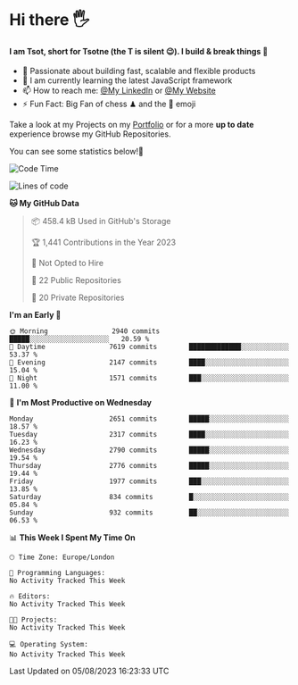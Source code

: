 # Hi there :raised_hand_with_fingers_splayed:
#### I am Tsot, short for Tsotne (the T is silent :wink:). I build & break things :space_invader:
- :telescope: Passionate about building fast, scalable and flexible products
- :seedling: I am currently learning the latest JavaScript framework 
- :mailbox: How to reach me: [@My LinkedIn](https://www.linkedin.com/in/tsotne-gvadzabia/) or [@My Website](https://tsotne.co.uk/contact)
- :zap: Fun Fact: Big Fan of chess ♟ and the 👾 emoji

Take a look at my Projects on my [Portfolio](https://tsotne.co.uk/) or for a more **up to date** experience browse my GitHub Repositories.

You can see some statistics below!:space_invader:
<!--START_SECTION:waka-->
![Code Time](http://img.shields.io/badge/Code%20Time-761%20hrs%202%20mins-blue)

![Lines of code](https://img.shields.io/badge/From%20Hello%20World%20I%27ve%20Written-6.8%20million%20lines%20of%20code-blue)

**🐱 My GitHub Data** 

> 📦 458.4 kB Used in GitHub's Storage 
 > 
> 🏆 1,441 Contributions in the Year 2023
 > 
> 🚫 Not Opted to Hire
 > 
> 📜 22 Public Repositories 
 > 
> 🔑 20 Private Repositories 
 > 
**I'm an Early 🐤** 

```text
🌞 Morning                2940 commits        █████░░░░░░░░░░░░░░░░░░░░   20.59 % 
🌆 Daytime                7619 commits        █████████████░░░░░░░░░░░░   53.37 % 
🌃 Evening                2147 commits        ████░░░░░░░░░░░░░░░░░░░░░   15.04 % 
🌙 Night                  1571 commits        ███░░░░░░░░░░░░░░░░░░░░░░   11.00 % 
```
📅 **I'm Most Productive on Wednesday** 

```text
Monday                   2651 commits        █████░░░░░░░░░░░░░░░░░░░░   18.57 % 
Tuesday                  2317 commits        ████░░░░░░░░░░░░░░░░░░░░░   16.23 % 
Wednesday                2790 commits        █████░░░░░░░░░░░░░░░░░░░░   19.54 % 
Thursday                 2776 commits        █████░░░░░░░░░░░░░░░░░░░░   19.44 % 
Friday                   1977 commits        ███░░░░░░░░░░░░░░░░░░░░░░   13.85 % 
Saturday                 834 commits         █░░░░░░░░░░░░░░░░░░░░░░░░   05.84 % 
Sunday                   932 commits         ██░░░░░░░░░░░░░░░░░░░░░░░   06.53 % 
```


📊 **This Week I Spent My Time On** 

```text
🕑︎ Time Zone: Europe/London

💬 Programming Languages: 
No Activity Tracked This Week

🔥 Editors: 
No Activity Tracked This Week

🐱‍💻 Projects: 
No Activity Tracked This Week

💻 Operating System: 
No Activity Tracked This Week
```


 Last Updated on 05/08/2023 16:23:33 UTC
<!--END_SECTION:waka-->

